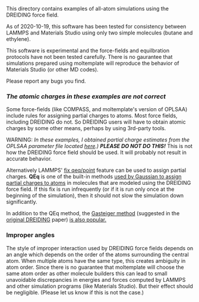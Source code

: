 This directory contains examples of all-atom simulations using the DREIDING
force field.

As of 2020-10-19, this software has been tested for consistency between LAMMPS
and Materials Studio using only two simple molecules (butane and ethylene).

This software is experimental and the force-fields and equilbration protocols
have not been tested carefully.  There is no gaurantee that simulations
prepared using moltemplate will reproduce the behavior of Materials Studio
(or other MD codes).

Please report any bugs you find.

### *The atomic charges in these examples are not correct*

Some force-fields (like COMPASS, and moltemplate's version of OPLSAA) include
rules for assigning partial charges to atoms.  Most force fields, including
DREIDING do not.  So DREIDING users will have to obtain atomic charges by
some other means, perhaps by using 3rd-party tools.

WARNING:
*In these examples, I obtained partial charge estimates
from the OPLSAA parameter file located
[here](http://dasher.wustl.edu/tinker/distribution/params/oplsaa.prm).)*
***PLEASE DO NOT DO THIS!***
This is not how the DREIDING force field should be used.
It will probably not result in accurate behavior.

Alternatively LAMMPS'
[fix qeq/point](https://lammps.sandia.gov/doc/fix_qeq.html)
feature can be used to assign partial charges.
**QEq** is one of the built-in methods
[used by Gaussian to assign partial charges to atoms](https://gaussian.com/mm/)
in molecules that are modeled using the DREIDING force field.
If this fix is run infrequently (or if it is run only once at the beginning
of the simulation), then it should not slow the simulation down significantly.

In addition to the QEq method, the
[Gasteiger method](https://doi.org/10.1016/0040-4020(80)80168-2)
(suggested in the
[original DREIDING](https://doi.org/10.1021/j100389a010) paper)
[is also popular.](https://bioviacommunity.force.com/Communities_Topics?id=90638000000Gw1YAAS&name=Materials+Studio&tid=09a500000004QfAAAU#/feedtype=SINGLE_QUESTION_DETAIL)


### Improper angles

The style of improper interaction used by DREIDING force fields depends on an
angle which depends on the order of the atoms surrounding the central atom.
When multiple atoms have the same type, this creates ambiguity in atom order.
Since there is no guarantee that moltemplate will choose the same atom order
as other molecule builders this can lead to small unavoidable discrepancies
in energies and forces computed by LAMMPS and other simulation programs
(like Materials Studio).  But their effect should be negligible.
(Please let us know if this is not the case.)
